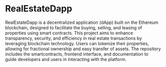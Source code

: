 # RealEstateDapp
RealEstateDapp is a decentralized application (dApp) built on the Ethereum blockchain, designed to facilitate the buying, selling, and leasing of properties using smart contracts. This project aims to enhance transparency, security, and efficiency in real estate transactions by leveraging blockchain technology. Users can tokenize their properties, allowing for fractional ownership and easy transfer of assets. The repository includes the smartcontracts, frontend interface, and documentation to guide developers and users in interacting with the platform.


